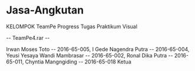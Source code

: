 # Jasa-Angkutan
KELOMPOK TeamPe Progress Tugas Praktikum Visual

-- TeamPe4.rar --

Irwan Moses Toto              -- 2016-65-005,
I Gede Nagendra Putra         -- 2016-65-004,
Yeusi Yesaya Wandi Mambrasar  -- 2016-65-002,
Ronal Dika Putra              -- 2016-65-011,
Chyntia Mangngiding           -- 2016-65-018 Ketua 
